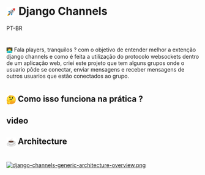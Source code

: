 <h1><img src="to_readme\emoji_rocket.png" width="25" height="25" align="center"></img> Django Channels</h1>

PT-BR
#

<div class='text_main'>
    <img src="to_readme\emoji_programing.png" width="16" height="16" align="center" ><img>
    Fala players, tranquilos ? com o objetivo de entender melhor a extenção django channels e como é feita a utilização do protocolo websockets dentro de um aplicação web, criei este projeto que tem alguns grupos onde o usuario pôde se conectar, enviar mensagens e receber mensagens de outros usuarios que estão conectados ao grupo.
</div>

#

<h2><img src="to_readme\duvide_emoji.png" width="25" height="25" align="center"></img> Como isso funciona na prática ?</h2>

## video


## 
<h2><img src="to_readme\coffe.png" width="25" height="25" align="center"></img> Architecture

#

[![django-channels-generic-architecture-overview.png](https://i.postimg.cc/dtb0qX2Y/django-channels-generic-architecture-overview.png)](https://postimg.cc/1fKSBv7C)


